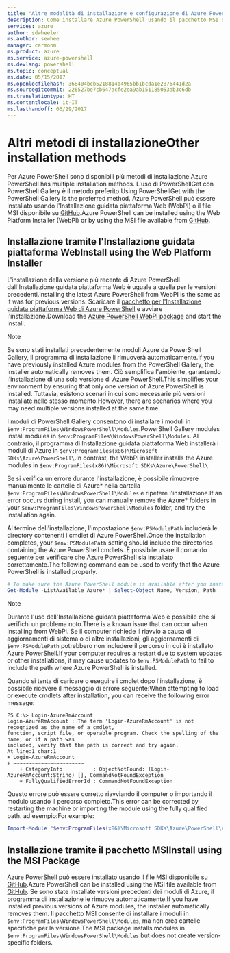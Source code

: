 ```yaml
---
title: "Altre modalità di installazione e configurazione di Azure PowerShell | Microsoft Docs"
description: Come installare Azure PowerShell usando il pacchetto MSI o l'Installazione guidata piattaforma Web.
services: azure
author: sdwheeler
ms.author: sewhee
manager: carmonm
ms.product: azure
ms.service: azure-powershell
ms.devlang: powershell
ms.topic: conceptual
ms.date: 05/15/2017
ms.openlocfilehash: 368404bcb5218814b4965bb1bcda1e2876441d2a
ms.sourcegitcommit: 226527be7cb647acfe2ea9ab151185053ab3c6db
ms.translationtype: HT
ms.contentlocale: it-IT
ms.lasthandoff: 06/29/2017
---
```

# <span data-ttu-id="93c52-103">Altri metodi di installazione</span><span class="sxs-lookup"><span data-stu-id="93c52-103">Other installation methods</span></span>
<a id="other-installation-methods" class="xliff"></a>

<span data-ttu-id="93c52-104">Per Azure PowerShell sono disponibili più metodi di installazione.</span><span class="sxs-lookup"><span data-stu-id="93c52-104">Azure PowerShell has multiple installation methods.</span></span> <span data-ttu-id="93c52-105">L'uso di PowerShellGet con PowerShell Gallery è il metodo preferito.</span><span class="sxs-lookup"><span data-stu-id="93c52-105">Using PowerShellGet with the PowerShell Gallery is the preferred method.</span></span> <span data-ttu-id="93c52-106">Azure PowerShell può essere installato usando l'Installazione guidata piattaforma Web (WebPI) o il file MSI disponibile su [GitHub](https://github.com/Azure/azure-powershell/releases/latest).</span><span class="sxs-lookup"><span data-stu-id="93c52-106">Azure PowerShell can be installed using the Web Platform Installer (WebPI) or by using the MSI file available from [GitHub](https://github.com/Azure/azure-powershell/releases/latest).</span></span>

## <span data-ttu-id="93c52-107">Installazione tramite l'Installazione guidata piattaforma Web</span><span class="sxs-lookup"><span data-stu-id="93c52-107">Install using the Web Platform Installer</span></span>
<a id="install-using-the-web-platform-installer" class="xliff"></a>

<span data-ttu-id="93c52-108">L'installazione della versione più recente di Azure PowerShell dall'Installazione guidata piattaforma Web è uguale a quella per le versioni precedenti.</span><span class="sxs-lookup"><span data-stu-id="93c52-108">Installing the latest Azure PowerShell from WebPI is the same as it was for previous versions.</span></span>
<span data-ttu-id="93c52-109">Scaricare il [pacchetto per l'Installazione guidata piattaforma Web di Azure PowerShell](http://aka.ms/webpi-azps) e avviare l'installazione.</span><span class="sxs-lookup"><span data-stu-id="93c52-109">Download the [Azure PowerShell WebPI package](http://aka.ms/webpi-azps) and start the install.</span></span>

> [!NOTE]
> <span data-ttu-id="93c52-110">Se sono stati installati precedentemente moduli Azure da PowerShell Gallery, il programma di installazione li rimuoverà automaticamente.</span><span class="sxs-lookup"><span data-stu-id="93c52-110">If you have previously installed Azure modules from the PowerShell Gallery, the installer automatically removes them.</span></span> <span data-ttu-id="93c52-111">Ciò semplifica l'ambiente, garantendo l'installazione di una sola versione di Azure PowerShell.</span><span class="sxs-lookup"><span data-stu-id="93c52-111">This simplifies your environment by ensuring that only one version of Azure PowerShell is installed.</span></span> <span data-ttu-id="93c52-112">Tuttavia, esistono scenari in cui sono necessarie più versioni installate nello stesso momento.</span><span class="sxs-lookup"><span data-stu-id="93c52-112">However, there are scenarios where you may need multiple versions installed at the same time.</span></span>
>
> <span data-ttu-id="93c52-113">I moduli di PowerShell Gallery consentono di installare i moduli in `$env:ProgramFiles\WindowsPowerShell\Modules`.</span><span class="sxs-lookup"><span data-stu-id="93c52-113">PowerShell Gallery modules install modules in `$env:ProgramFiles\WindowsPowerShell\Modules`.</span></span> <span data-ttu-id="93c52-114">Al contrario, il programma di Installazione guidata piattaforma Web installerà i moduli di Azure in `$env:ProgramFiles(x86)\Microsoft SDKs\Azure\PowerShell\`.</span><span class="sxs-lookup"><span data-stu-id="93c52-114">In contrast, the WebPI installer installs the Azure modules in `$env:ProgramFiles(x86)\Microsoft SDKs\Azure\PowerShell\`.</span></span>
>
> <span data-ttu-id="93c52-115">Se si verifica un errore durante l'installazione, è possibile rimuovere manualmente le cartelle di Azure* nella cartella `$env:ProgramFiles\WindowsPowerShell\Modules` e ripetere l'installazione.</span><span class="sxs-lookup"><span data-stu-id="93c52-115">If an error occurs during install, you can manually remove the Azure* folders in your `$env:ProgramFiles\WindowsPowerShell\Modules` folder, and try the installation again.</span></span>

<span data-ttu-id="93c52-116">Al termine dell'installazione, l'impostazione `$env:PSModulePath` includerà le directory contenenti i cmdlet di Azure PowerShell.</span><span class="sxs-lookup"><span data-stu-id="93c52-116">Once the installation completes, your `$env:PSModulePath` setting should include the directories containing the Azure PowerShell cmdlets.</span></span> <span data-ttu-id="93c52-117">È possibile usare il comando seguente per verificare che Azure PowerShell sia installato correttamente.</span><span class="sxs-lookup"><span data-stu-id="93c52-117">The following command can be used to verify that the Azure PowerShell is installed properly.</span></span>

```powershell
# To make sure the Azure PowerShell module is available after you install
Get-Module -ListAvailable Azure* | Select-Object Name, Version, Path
```

> [!NOTE]
> <span data-ttu-id="93c52-118">Durante l'uso dell'Installazione guidata piattaforma Web è possibile che si verifichi un problema noto.</span><span class="sxs-lookup"><span data-stu-id="93c52-118">There is a known issue that can occur when installing from WebPI.</span></span> <span data-ttu-id="93c52-119">Se il computer richiede il riavvio a causa di aggiornamenti di sistema o di altre installazioni, gli aggiornamenti di `$env:PSModulePath` potrebbero non includere il percorso in cui è installato Azure PowerShell.</span><span class="sxs-lookup"><span data-stu-id="93c52-119">If your computer requires a restart due to system updates or other installations, it may cause updates to `$env:PSModulePath` to fail to include the path where Azure PowerShell is installed.</span></span>

<span data-ttu-id="93c52-120">Quando si tenta di caricare o eseguire i cmdlet dopo l'installazione, è possibile ricevere il messaggio di errore seguente:</span><span class="sxs-lookup"><span data-stu-id="93c52-120">When attempting to load or execute cmdlets after installation, you can receive the following error message:</span></span>

```
PS C:\> Login-AzureRmAccount
Login-AzureRmAccount : The term 'Login-AzureRmAccount' is not recognized as the name of a cmdlet,
function, script file, or operable program. Check the spelling of the name, or if a path was
included, verify that the path is correct and try again.
At line:1 char:1
+ Login-AzureRmAccount
+ ~~~~~~~~~~~~~~~~~~~~~~~
    + CategoryInfo          : ObjectNotFound: (Login-AzureRmAccount:String) [], CommandNotFoundException
    + FullyQualifiedErrorId : CommandNotFoundException
```

<span data-ttu-id="93c52-121">Questo errore può essere corretto riavviando il computer o importando il modulo usando il percorso completo.</span><span class="sxs-lookup"><span data-stu-id="93c52-121">This error can be corrected by restarting the machine or importing the module using the fully qualified path.</span></span> <span data-ttu-id="93c52-122">ad esempio:</span><span class="sxs-lookup"><span data-stu-id="93c52-122">For example:</span></span>

```powershell
Import-Module "$env:ProgramFiles(x86)\Microsoft SDKs\Azure\PowerShell\AzureRM.psd1"
```

## <span data-ttu-id="93c52-123">Installazione tramite il pacchetto MSI</span><span class="sxs-lookup"><span data-stu-id="93c52-123">Install using the MSI Package</span></span>
<a id="install-using-the-msi-package" class="xliff"></a>

<span data-ttu-id="93c52-124">Azure PowerShell può essere installato usando il file MSI disponibile su [GitHub](https://github.com/Azure/azure-powershell/releases/latest).</span><span class="sxs-lookup"><span data-stu-id="93c52-124">Azure PowerShell can be installed using the MSI file available from [GitHub](https://github.com/Azure/azure-powershell/releases/latest).</span></span> <span data-ttu-id="93c52-125">Se sono state installate versioni precedenti dei moduli di Azure, il programma di installazione le rimuove automaticamente.</span><span class="sxs-lookup"><span data-stu-id="93c52-125">If you have installed previous versions of Azure modules, the installer automatically removes them.</span></span> <span data-ttu-id="93c52-126">Il pacchetto MSI consente di installare i moduli in `$env:ProgramFiles\WindowsPowerShell\Modules`, ma non crea cartelle specifiche per la versione.</span><span class="sxs-lookup"><span data-stu-id="93c52-126">The MSI package installs modules in `$env:ProgramFiles\WindowsPowerShell\Modules` but does not create version-specific folders.</span></span>
